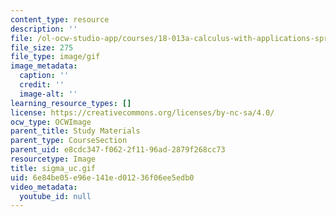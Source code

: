 ```yaml
---
content_type: resource
description: ''
file: /ol-ocw-studio-app/courses/18-013a-calculus-with-applications-spring-2005/6e84be05e96e141ed01236f06ee5edb0_sigma_uc.gif
file_size: 275
file_type: image/gif
image_metadata:
  caption: ''
  credit: ''
  image-alt: ''
learning_resource_types: []
license: https://creativecommons.org/licenses/by-nc-sa/4.0/
ocw_type: OCWImage
parent_title: Study Materials
parent_type: CourseSection
parent_uid: e8cdc347-f062-2f11-96ad-2879f268cc73
resourcetype: Image
title: sigma_uc.gif
uid: 6e84be05-e96e-141e-d012-36f06ee5edb0
video_metadata:
  youtube_id: null
---
```


